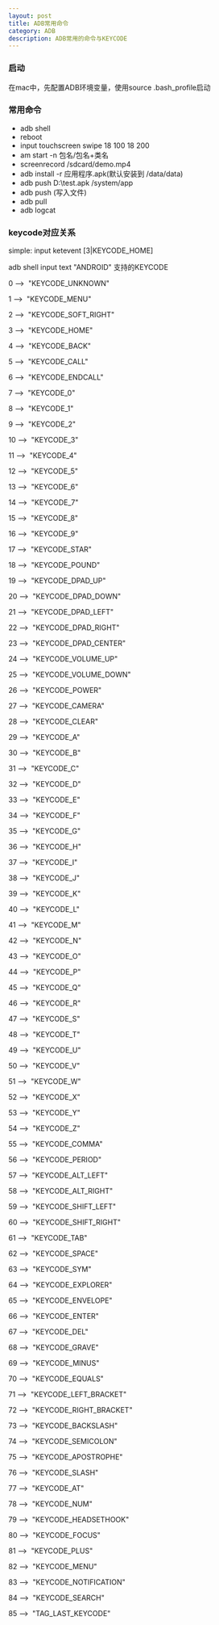 ```yaml
---
layout: post
title: ADB常用命令
category: ADB
description: ADB常用的命令与KEYCODE
---
```


### 启动

在mac中，先配置ADB环境变量，使用source .bash_profile启动

### 常用命令

- adb shell 
- reboot 
- input touchscreen swipe 18 100 18 200 
- am start -n 包名/包名+类名 
- screenrecord /sdcard/demo.mp4 
- adb install -r 应用程序.apk(默认安装到 /data/data) 
- adb push D:\test.apk /system/app 
- adb push <local> <remote> (写入文件) 
- adb pull <remote> <local> 
- adb logcat

### keycode对应关系

simple: input ketevent [3|KEYCODE_HOME]

adb shell input text "ANDROID" 支持的KEYCODE

0 -->  "KEYCODE_UNKNOWN"

1 -->  "KEYCODE_MENU"

2 -->  "KEYCODE_SOFT_RIGHT"

3 -->  "KEYCODE_HOME"

4 -->  "KEYCODE_BACK"

5 -->  "KEYCODE_CALL" 

6 -->  "KEYCODE_ENDCALL" 

7 -->  "KEYCODE_0" 

8 -->  "KEYCODE_1" 

9 -->  "KEYCODE_2" 

10 -->  "KEYCODE_3"

11 -->  "KEYCODE_4" 

12 -->  "KEYCODE_5" 

13 -->  "KEYCODE_6" 

14 -->  "KEYCODE_7" 

15 -->  "KEYCODE_8" 

16 -->  "KEYCODE_9" 

17 -->  "KEYCODE_STAR" 

18 -->  "KEYCODE_POUND" 

19 -->  "KEYCODE_DPAD_UP" 

20 -->  "KEYCODE_DPAD_DOWN" 

21 -->  "KEYCODE_DPAD_LEFT" 

22 -->  "KEYCODE_DPAD_RIGHT"

23 -->  "KEYCODE_DPAD_CENTER"

24 -->  "KEYCODE_VOLUME_UP" 

25 -->  "KEYCODE_VOLUME_DOWN" 

26 -->  "KEYCODE_POWER" 

27 -->  "KEYCODE_CAMERA" 

28 -->  "KEYCODE_CLEAR" 

29 -->  "KEYCODE_A" 

30 -->  "KEYCODE_B" 

31 -->  "KEYCODE_C" 

32 -->  "KEYCODE_D" 

33 -->  "KEYCODE_E" 

34 -->  "KEYCODE_F" 

35 -->  "KEYCODE_G" 

36 -->  "KEYCODE_H" 

37 -->  "KEYCODE_I" 

38 -->  "KEYCODE_J" 

39 -->  "KEYCODE_K" 

40 -->  "KEYCODE_L" 

41 -->  "KEYCODE_M"

42 -->  "KEYCODE_N" 

43 -->  "KEYCODE_O" 

44 -->  "KEYCODE_P" 

45 -->  "KEYCODE_Q" 

46 -->  "KEYCODE_R" 

47 -->  "KEYCODE_S" 

48 -->  "KEYCODE_T" 

49 -->  "KEYCODE_U" 

50 -->  "KEYCODE_V" 

51 -->  "KEYCODE_W" 

52 -->  "KEYCODE_X"

53 -->  "KEYCODE_Y" 

54 -->  "KEYCODE_Z" 

55 -->  "KEYCODE_COMMA" 

56 -->  "KEYCODE_PERIOD"

57 -->  "KEYCODE_ALT_LEFT" 

58 -->  "KEYCODE_ALT_RIGHT" 

59 -->  "KEYCODE_SHIFT_LEFT" 

60 -->  "KEYCODE_SHIFT_RIGHT" 

61 -->  "KEYCODE_TAB" 

62 -->  "KEYCODE_SPACE" 

63 -->  "KEYCODE_SYM" 

64 -->  "KEYCODE_EXPLORER" 

65 -->  "KEYCODE_ENVELOPE" 

66 -->  "KEYCODE_ENTER" 

67 -->  "KEYCODE_DEL" 

68 -->  "KEYCODE_GRAVE" 

69 -->  "KEYCODE_MINUS" 

70 -->  "KEYCODE_EQUALS" 

71 -->  "KEYCODE_LEFT_BRACKET" 

72 -->  "KEYCODE_RIGHT_BRACKET" 

73 -->  "KEYCODE_BACKSLASH"

74 -->  "KEYCODE_SEMICOLON" 

75 -->  "KEYCODE_APOSTROPHE"

76 -->  "KEYCODE_SLASH" 

77 -->  "KEYCODE_AT" 

78 -->  "KEYCODE_NUM" 

79 -->  "KEYCODE_HEADSETHOOK" 

80 -->  "KEYCODE_FOCUS"

81 -->  "KEYCODE_PLUS"

82 -->  "KEYCODE_MENU"

83 -->  "KEYCODE_NOTIFICATION"

84 -->  "KEYCODE_SEARCH" 

85 -->  "TAG_LAST_KEYCODE" 









